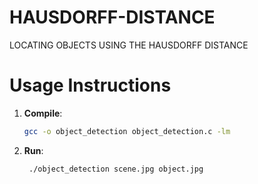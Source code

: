 # HAUSDORFF-DISTANCE
LOCATING OBJECTS USING THE HAUSDORFF DISTANCE
# Usage Instructions

1. **Compile**:
   ```bash
   gcc -o object_detection object_detection.c -lm

2. **Run**:

    ```bash
     ./object_detection scene.jpg object.jpg
